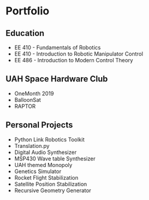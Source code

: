 # Portfolio

## Education
* EE 410 - Fundamentals of Robotics
* EE 410 - Introduction to Robotic Manipulator Control
* EE 486 - Introduction to Modern Control Theory

## UAH Space Hardware Club
* OneMonth 2019
* BalloonSat
* RAPTOR

## Personal Projects
* Python Link Robotics Toolkit
* Translation.py
* Digital Audio Synthesizer
* MSP430 Wave table Synthesizer
* UAH themed Monopoly
* Genetics Simulator
* Rocket Flight Stabilization
* Satellite Position Stabilization
* Recursive Geometry Generator
